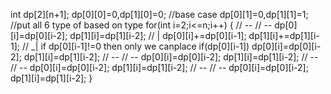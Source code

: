 int dp[2][n+1];
dp[0][0]=0,dp[1][0]=0; //base case
dp[0][1]=0,dp[1][1]=1;
//put all 6 type of based on type
for(int i=2;i<=n;i++)
{
// --
// --
dp[0][i]=dp[0][i-2];
dp[1][i]=dp[1][i-2];
// |
dp[0][i]+=dp[0][i-1];
dp[1][i]+=dp[1][i-1];
// _|  if dp[0][i-1]!=0 then only we canplace
if(dp[0][i-1])
dp[0][i]=dp[0][i-2];
dp[1][i]=dp[1][i-2];
// --
// --
dp[0][i]=dp[0][i-2];
dp[1][i]=dp[1][i-2];
// --
// --
dp[0][i]=dp[0][i-2];
dp[1][i]=dp[1][i-2];
// --
// --
dp[0][i]=dp[0][i-2];
dp[1][i]=dp[1][i-2];
}